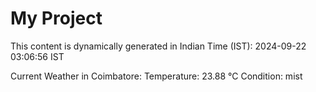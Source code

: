 # My Project

This content is dynamically generated in Indian Time (IST): 2024-09-22 03:06:56 IST


Current Weather in Coimbatore:
Temperature: 23.88 °C
Condition: mist
